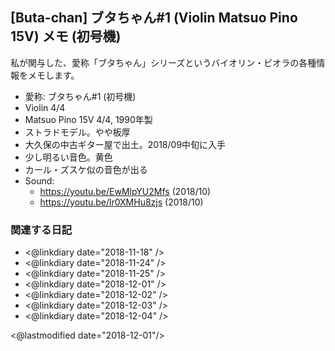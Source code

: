 ## [Buta-chan] ブタちゃん#1 (Violin Matsuo Pino 15V) メモ (初号機)

私が関与した、愛称「ブタちゃん」シリーズというバイオリン・ビオラの各種情報をメモします。

- 愛称: ブタちゃん#1 (初号機)
- Violin 4/4
- Matsuo Pino 15V 4/4, 1990年製
- ストラドモデル。やや板厚
- 大久保の中古ギター屋で出土。2018/09中旬に入手
- 少し明るい音色。黄色
- カール・ズスケ似の音色が出る
- Sound:
  - https://youtu.be/EwMlpYU2Mfs (2018/10)
  - https://youtu.be/lr0XMHu8zjs (2018/10)

### 関連する日記

- <@linkdiary date="2018-11-18" />
- <@linkdiary date="2018-11-24" />
- <@linkdiary date="2018-11-25" />
- <@linkdiary date="2018-12-01" />
- <@linkdiary date="2018-12-02" />
- <@linkdiary date="2018-12-03" />
- <@linkdiary date="2018-12-04" />

<@lastmodified date="2018-12-01"/>

